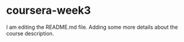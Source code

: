 # coursera-week3
I am editing the README.md file. Adding some more details about the course description.
